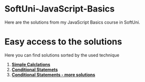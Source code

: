 # SoftUni-JavaScript-Basics
Here are the solutions from my JavaScript Basics course in SoftUni.
# Easy access to the solutions
Here you can find solutions sorted by the used technique

1. [**Simple Calclations**](https://github.com/StanchosCodes/SoftUni-JavaScript-Basics/tree/main/Simple%20Calculations)
2. [**Conditional Statemets**](https://github.com/StanchosCodes/SoftUni-JavaScript-Basics/tree/main/Conditional%20Statements)
3. [**Conditional Statements - more solutions**](https://github.com/StanchosCodes/SoftUni-JavaScript-Basics/tree/main/Conditional%20Statements%20Advanced)
